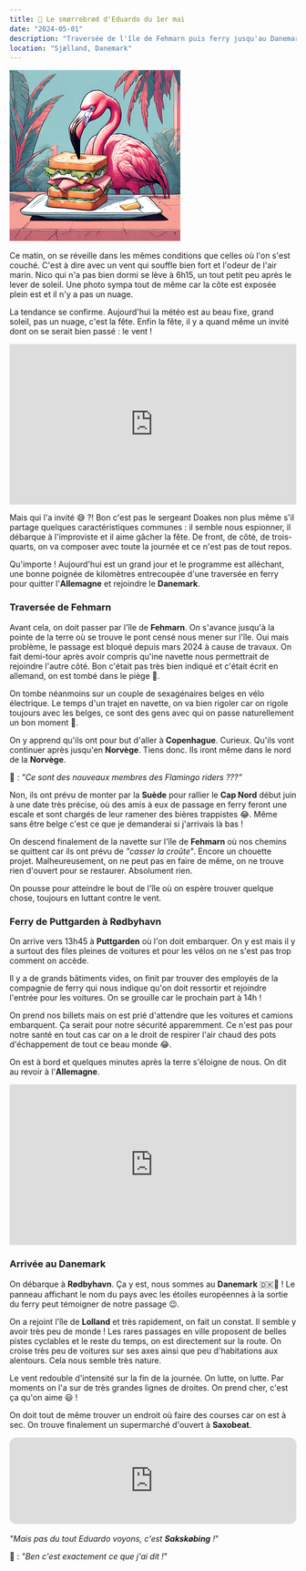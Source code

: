 ```yaml
---
title: 🥪 Le smørrebrød d'Eduardo du 1er mai
date: "2024-05-01"
description: "Traversée de l'île de Fehmarn puis ferry jusqu'au Danemark !"
location: "Sjælland, Danemark"
---
```


![Smorrebrod d'Eduardo](../smorrebrod_eduardo.png)

Ce matin, on se réveille dans les mêmes conditions que celles où l'on s'est couché. C'est à dire avec un 
vent qui souffle bien fort et l'odeur de l'air marin. Nico qui n'a pas bien dormi se lève à 6h15, un tout petit peu après le lever de soleil. Une photo sympa tout de même car la côte est exposée plein est et il n'y a pas un nuage.

La tendance se confirme. Aujourd'hui la météo est au beau fixe, grand soleil, pas un nuage, c'est la fête. Enfin la fête, il y a quand même un invité dont on se serait bien passé : le vent !

<div style="width: 100%; height: 0; position: relative; padding-bottom: 56%;"><iframe src="https://giphy.com/embed/w1DMLb3tU5rUc" style="top: 0; left: 0; width: 100%; height: 100%; position: absolute; border: 0;" allowfullscreen scrolling="no" allow="encrypted-media;" class="giphy-embed"></iframe></div>

Mais qui l'a invité 😅 ?! Bon c'est pas le sergeant Doakes non plus même s'il partage quelques caractéristiques communes : il semble nous espionner, il débarque à l'improviste et il aime gâcher la fête. De front, de côté, de trois-quarts, on va composer avec toute la journée et ce n'est pas de tout repos.

Qu'importe ! Aujourd'hui est un grand jour et le programme est alléchant, une bonne poignée de kilomètres entrecoupée d'une traversée en ferry pour quitter l'**Allemagne** et rejoindre le **Danemark**.

### Traversée de Fehmarn
Avant cela, on doit passer par l'île de **Fehmarn**. On s'avance jusqu'à la pointe de la terre où se trouve le pont censé nous mener sur l'île. Oui mais problème, le passage est bloqué depuis mars 2024 à cause de travaux. On fait demi-tour après avoir compris qu'ine navette nous permettrait de rejoindre l'autre côté. Bon c'était pas très bien indiqué et c'était écrit en allemand, on est tombé dans le piège 🤔.

On tombe néanmoins sur un couple de sexagénaires belges en vélo électrique. Le temps d'un trajet en navette, on va bien rigoler car on rigole toujours avec les belges, ce sont des gens avec qui on passe naturellement un bon moment 🥰.

On y apprend qu'ils ont pour but d'aller à **Copenhague**. Curieux. Qu'ils vont continuer après jusqu'en **Norvège**. Tiens donc. Ils iront même dans le nord de la **Norvège**. 

🦩 : *"Ce sont des nouveaux membres des Flamingo riders ???"*

Non, ils ont prévu de monter par la **Suède** pour rallier le **Cap Nord** début juin à une date très précise, où des amis à eux de passage en ferry feront une escale et sont chargés de leur ramener des bières trappistes 😂. Même sans être belge c'est ce que je demanderai si j'arrivais là bas !

On descend finalement de la navette sur l'île de **Fehmarn** où nos chemins se quittent car ils ont prévu de *"casser la croûte*". Encore un chouette projet. Malheureusement, on ne peut pas en faire de même, on ne trouve rien d'ouvert pour se restaurer. Absolument rien. 

On pousse pour atteindre le bout de l'île où on espère trouver quelque chose, toujours en luttant contre le vent. 

### Ferry de Puttgarden à Rødbyhavn

On arrive vers 13h45 à **Puttgarden** où l'on doit embarquer. On y est mais il y a surtout des files pleines de voitures et pour les vélos on ne s'est pas trop comment on accède. 

Il y a de grands bâtiments vides, on finit par trouver des employés de la compagnie de ferry qui nous indique qu'on doit ressortir et rejoindre l'entrée pour les voitures. On se grouille car le prochain part à 14h !

On prend nos billets mais on est prié d'attendre que les voitures et camions embarquent. Ça serait pour notre sécurité apparemment. Ce n'est pas pour notre santé en tout cas car on a le droit de respirer l'air chaud des pots d'échappement de tout ce beau monde 😂.

On est à bord et quelques minutes après la terre s'éloigne de nous. On dit au revoir à l'**Allemagne**.

<div style="width: 100%; height: 0; position: relative; padding-bottom: 56%;"><iframe src="https://giphy.com/embed/vFKqnCdLPNOKc" style="top: 0; left: 0; width: 100%; height: 100%; position: absolute; border: 0;" allowfullscreen scrolling="no" allow="encrypted-media;" class="giphy-embed"></iframe></div>

### Arrivée au Danemark

On débarque à **Rødbyhavn**. Ça y est, nous sommes au **Danemark** 🇩🇰🥳 ! Le panneau affichant le nom du pays avec les étoiles européennes à la sortie du ferry peut témoigner de notre passage 😉.

On a rejoint l'île de **Lolland** et très rapidement, on fait un constat. Il semble y avoir très peu de monde ! Les rares passages en ville proposent de belles pistes cyclables et le reste du temps, on est directement sur la route. On croise très peu de voitures sur ses axes ainsi que peu d'habitations aux alentours. Cela nous semble très nature.

Le vent redouble d'intensité sur la fin de la journée. On lutte, on lutte. Par moments on l'a sur de très grandes lignes de droites. On prend cher, c'est ça qu'on aime 😃 !

On doit tout de même trouver un endroit où faire des courses car on est à sec. On trouve finalement un supermarché d'ouvert à **Saxobeat**.

<iframe style="border-radius:12px" src="https://open.spotify.com/embed/track/5jFl5BpJEqAOAlj3mMXBy0?utm_source=generator" width="100%" height="152" frameBorder="0" allow="autoplay; clipboard-write; encrypted-media; picture-in-picture" loading="lazy"></iframe>

*"Mais pas du tout Eduardo voyons, c'est **Sakskøbing** !*"

🦩 : *"Ben c'est exactement ce que j'ai dit !*"
